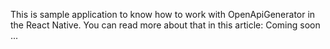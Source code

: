 This is sample application to know how to work with OpenApiGenerator in the React Native.
You can read more about that in this article: Coming soon ...
